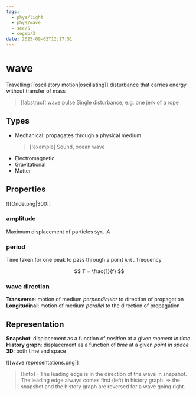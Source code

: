 ```yaml
---
tags:
  - phys/light
  - phys/wave
  - sec/5
  - cegep/3
date: 2025-09-02T12:17:51
---
```


# wave

Travelling [[oscillatory motion|oscillating]] disturbance that carries energy without transfer of mass

> [!abstract] wave pulse
> Single disturbance, e.g. one jerk of a rope

## Types

- Mechanical: propagates through a physical medium
  > [!example] Sound, ocean wave
- Electromagnetic
- Gravitational
- Matter

## Properties

![[Onde.png|300]]

### amplitude

Maximum displacement of particles
`Sym.` $A$

### period

Time taken for one peak to pass through a point
`Ant.` frequency

$$
T = \frac{1}{f}
$$

### wave direction

**Transverse**: motion of medium *perpendicular* to direction of propagation
**Longitudinal**: motion of medium *parallel* to the direction of propagation

## Representation

**Snapshot**: displacement as a function of *position* at a given *moment in time*
**History graph**: displacement as a function of *time* at a given *point in space*
**3D**: both time and space

![[wave representations.png]]

> [!info]+
> The leading edge is in the direction of the wave in snapshot.
> The leading edge always comes first (left) in history graph.
> => the snapshot and the history graph are reversed for a wave going right.